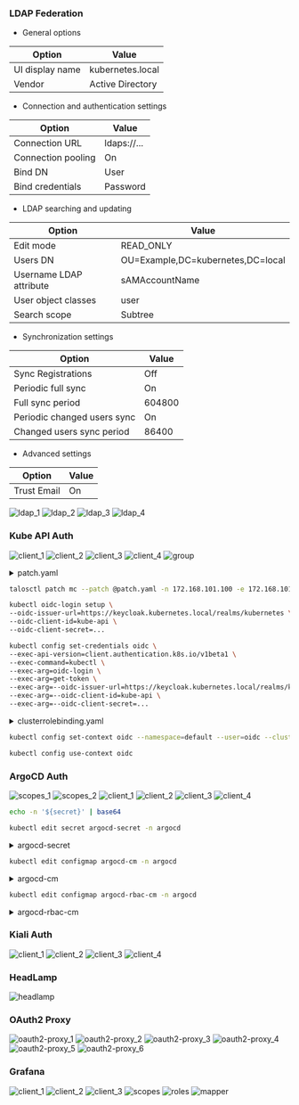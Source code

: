 ### LDAP Federation

* General options

| Option           | Value              |
| ---------------- | ----------------- |
| UI display name  | kubernetes.local   |
| Vendor           | Active Directory   |

* Connection and authentication settings

| Option              | Value              |
| ------------------- | ------------------ |
| Connection URL      | ldaps://...        |
| Connection pooling  | On                 |
| Bind DN             | User               |
| Bind credentials    | Password           |

* LDAP searching and updating

| Option                  | Value                             |
| ----------------------- | --------------------------------- |
| Edit mode               | READ_ONLY                         |
| Users DN                | OU=Example,DC=kubernetes,DC=local |
| Username LDAP attribute | sAMAccountName                    |
| User object classes     | user                              |
| Search scope            | Subtree                           |

* Synchronization settings

| Option                      | Value   |
| --------------------------- | ------- |
| Sync Registrations          | Off     |
| Periodic full sync          | On      |
| Full sync period            | 604800  |
| Periodic changed users sync | On      |
| Changed users sync period   | 86400   |

* Advanced settings

| Option      | Value |
| ----------- | ----- |
| Trust Email | On    |

![ldap_1](/images/keycloak/ldap/ldap_1.png)
![ldap_2](/images/keycloak/ldap/ldap_2.png)
![ldap_3](/images/keycloak/ldap/ldap_3.png)
![ldap_4](/images/keycloak/ldap/ldap_4.png)

### Kube API Auth
![client_1](/images/keycloak/kube-api/client_1.png)
![client_2](/images/keycloak/kube-api/client_2.png)
![client_3](/images/keycloak/kube-api/client_3.png)
![client_4](/images/keycloak/kube-api/client_4.png)
![group](/images/keycloak/kube-api/group.png)

<details>
<summary>patch.yaml</summary>

```yaml
---
machine:
  files:
    - content: |
        -----BEGIN CERTIFICATE-----

        -----END CERTIFICATE-----
      permissions: 0644
      path: /var/lib/certs/ca-certs
      op: create
cluster:
  apiServer:
    extraArgs:
      oidc-client-id: kube-api
      oidc-groups-claim: groups
      oidc-issuer-url: https://keycloak.kubernetes.local/realms/kubernetes
      oidc-username-claim: email
      oidc-ca-file: /etc/kubernetes/certs/ca-certs
    extraVolumes:
      - hostPath: /var/lib/certs
        mountPath: /etc/kubernetes/certs
        readonly: true
---
```
</details>

```bash
talosctl patch mc --patch @patch.yaml -n 172.168.101.100 -e 172.168.101.100
```
```bash
kubectl oidc-login setup \
--oidc-issuer-url=https://keycloak.kubernetes.local/realms/kubernetes \
--oidc-client-id=kube-api \
--oidc-client-secret=...
```
```bash
kubectl config set-credentials oidc \
--exec-api-version=client.authentication.k8s.io/v1beta1 \
--exec-command=kubectl \
--exec-arg=oidc-login \
--exec-arg=get-token \
--exec-arg=--oidc-issuer-url=https://keycloak.kubernetes.local/realms/kubernetes \
--exec-arg=--oidc-client-id=kube-api \
--exec-arg=--oidc-client-secret=... 
```
<details>
<summary>clusterrolebinding.yaml</summary>

```yaml
kind: ClusterRoleBinding
apiVersion: rbac.authorization.k8s.io/v1
metadata:
  name: oidc-admin
roleRef:
  apiGroup: rbac.authorization.k8s.io
  kind: ClusterRole
  name: cluster-admin
subjects:
- kind: Group
  name: kube-adm
```
</details>

```bash
kubectl config set-context oidc --namespace=default --user=oidc --cluster=k8s
```
```bash
kubectl config use-context oidc
```

### ArgoCD Auth
![scopes_1](/images/keycloak/argocd/scopes_1.png)
![scopes_2](/images/keycloak/argocd/scopes_2.png)
![client_1](/images/keycloak/argocd/client_1.png)
![client_2](/images/keycloak/argocd/client_2.png)
![client_3](/images/keycloak/argocd/client_3.png)
![client_4](/images/keycloak/argocd/client_4.png)

```bash
echo -n '${secret}' | base64
```
```bash
kubectl edit secret argocd-secret -n argocd
```
<details>
<summary>argocd-secret</summary>

```yaml
data:
  ...
  oidc.keycloak.clientSecret: U1Vh...
  ...
```
</details>

```bash
kubectl edit configmap argocd-cm -n argocd
```
<details>
<summary>argocd-cm</summary>

```yaml
...
  oidc.config: |
    name: Keycloak
    issuer: https://keycloak.kubernetes.local/realms/kubernetes
    clientID: argocd
    clientSecret: $oidc.keycloak.clientSecret
    requestedScopes: ["openid", "profile", "email", "groups"]
...
```
</details>

```bash
kubectl edit configmap argocd-rbac-cm -n argocd
```
<details>
<summary>argocd-rbac-cm</summary>

```yaml
...
  policy.csv: |
    g, kube-adm, role:admin
...
```
</details>

### Kiali Auth
![client_1](/images/keycloak/kiali/client_1.png)
![client_2](/images/keycloak/kiali/client_2.png)
![client_3](/images/keycloak/kiali/client_3.png)
![client_4](/images/keycloak/kiali/client_4.png)

### HeadLamp
![headlamp](/images/keycloak/kube-api/headlamp.PNG)

### OAuth2 Proxy
![oauth2-proxy_1](/images/keycloak/oauth2-proxy/oauth2-proxy_1.png)
![oauth2-proxy_2](/images/keycloak/oauth2-proxy/oauth2-proxy_2.png)
![oauth2-proxy_3](/images/keycloak/oauth2-proxy/oauth2-proxy_3.png)
![oauth2-proxy_4](/images/keycloak/oauth2-proxy/oauth2-proxy_4.png)
![oauth2-proxy_5](/images/keycloak/oauth2-proxy/oauth2-proxy_5.png)
![oauth2-proxy_6](/images/keycloak/oauth2-proxy/oauth2-proxy_6.png)

### Grafana
![client_1](/images/keycloak/grafana/client_1.png)
![client_2](/images/keycloak/grafana/client_2.png)
![client_3](/images/keycloak/grafana/client_3.png)
![scopes](/images/keycloak/grafana/scopes.png)
![roles](/images/keycloak/grafana/roles.png)
![mapper](/images/keycloak/grafana/mapper.png)